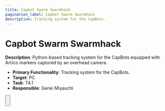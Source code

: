 ```yaml
---
title: Capbot Swarm Swarmhack
pagination_label: Capbot Swarm Swarmhack
description: Tracking system for the CapBots.
---
```


# Capbot Swarm Swarmhack

**Description**: Python-based tracking system for the CapBots equipped with ArUco markers captured by an overhead camera.

* **Primary Functionality**: Tracking system for the CapBots.
* **Target**: PC
* **Task**: T4.1
* **Responsible**: Genki Miyauchi

<Button label="🔗 genkimiyauchi/capbot-swarm-swarmhack repository" link="https://github.com/genkimiyauchi/capbot-swarm-swarmhack" block /><br />
